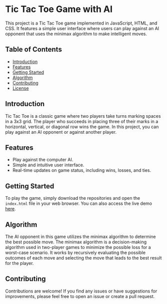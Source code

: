 # Tic Tac Toe Game with AI

This project is a Tic Tac Toe game implemented in JavaScript, HTML, and CSS. It features a simple user interface where users can play against an AI opponent that uses the minimax algorithm to make intelligent moves.

## Table of Contents
- [Introduction](#introduction)
- [Features](#features)
- [Getting Started](#getting-started)
- [Algorithm](#algorithm)
- [Contributing](#contributing)
- [License](#license)

## Introduction
Tic Tac Toe is a classic game where two players take turns marking spaces in a 3x3 grid. The player who succeeds in placing three of their marks in a horizontal, vertical, or diagonal row wins the game. In this project, you can play against an AI opponent or against another player.

## Features
- Play against the computer AI.
- Simple and intuitive user interface.
- Real-time updates on game status, including wins, losses, and ties.


## Getting Started
To play the game, simply download  the repositories and open the `index.html` file in your web browser. You can also access the live demo [here](https://mohab0p.github.io/Tic-Tac-Toe/).

## Algorithm
The AI opponent in this game utilizes the minimax algorithm to determine the best possible move. The minimax algorithm is a decision-making algorithm used in two-player games to minimize the possible loss for a worst-case scenario. It works by recursively evaluating the possible outcomes of each move and selecting the move that leads to the best result for the player.

## Contributing
Contributions are welcome! If you find any issues or have suggestions for improvements, please feel free to open an issue or create a pull request.


